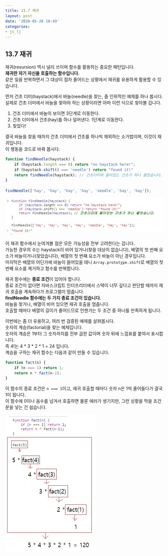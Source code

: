 ```yaml
---
title: 13.7 재귀
layout: post
date: '2020-05-20 10:49'
categories:
- js_lj
---
```


## 13.7 재귀

재귀(resursion) 역시 널리 쓰이며 함수를 활용하는 중요한 패턴입니다.  
**재귀란 자기 자신을 호출하는 함수입니다.**  
같은 일을 반복하면서 그 대상이 점차 줄어드는 상황에서 재귀를 유용하게 활용할 수 있습니다.  

먼저 건초 더미(haystack)에서 바늘(needle)을 찾는, 좀 인위적인 예제를 하나 봅시다.  
실제로 건초 더미에서 바늘을 찾아야 하는 상황이라면 아마 이런 식으로 찾아볼 겁니다.

1. 건초 더미에서 바늘이 보이면 3단계로 이동한다.
2. 건초 더미에서 건초(hay)를 하나 덜어낸다. 1단계로 이동한다.
3. 찾았다!

결국 바늘을 찾을 때까지 건초 더미에서 건초를 하나씩 제외하는 소거법이며, 이것이 재귀입니다.  
이 행동을 코드로 바꿔 봅시다.

```javascript
function findNeedle(haystack) {
    if (haystack.length === 0) return "no haystack here!";
    if (haystack.shift() === 'needle') return "found it!"
    return findNeedle(haystack); // 건초더미에 들어있는 건초가 하나 줄었습니다.
}

findNeedle(['hay', 'hay', 'hay', 'hay', 'needle', 'hay', 'hay']);
```

![](/static/img/learningjs/image107.jpg)

이 재귀 함수에서 눈여겨볼 점은 모든 가능성을 전부 고려한다는 겁니다.  
가능한 경우의 수는 haystack이 비어 있거나(찾을 대상이 없습니다), 배열의 첫 번째 요소가 바늘이거나(찾았습니다), 
배열의 첫 번째 요소가 바늘이 아닌 경우입니다.  
마지막은 배열의 어딘가에 바늘이 들어있을 테니 `Array.prototype.shift`로 배열의 첫 번째 요소를 제거하고 함수를 반복합니다.

재귀 함수에는 **종료 조건**이 있어야 합니다.  
종료 조건이 없다면 자바스크립트 인터프리터에서 스택이 너무 깊다고 판단할 때까지 재귀 호출을 계속하다가 프로그램이 멈춥니다.  
**findNeedle 함수에는 두 가지 종료 조건이 있습니다.**  
바늘을 찾거나, 배열이 비어 있으면 재귀 호출을 멈춥니다.  
호출할 때마다 배열의 길이가 줄어드므로 언젠가는 두 조건 중 하나를 만족하게 됩니다.

이번에는 좀 더 유용하고, 여러 번 검증된 예제를 살펴봅시다.  
숫자의 계승(factorial)을 찾는 예제입니다.  
숫자의 계승은 1부터 그 숫자까지를 전부 곱한 값이며 숫자 뒤에 느낌표를 붙여서 표시합니다.  
즉 4!는 4 * 3 * 2 * 1 = 24 입니다.  
계승을 구하는 재귀 함수는 다음과 같이 만들 수 있습니다.

```javascript
function fact(n) {
    if (n === 1) return 1;
    return n * fact(n-1);
}
```

이 함수의 종료 조건은 `n === 1`이고, 재귀 호출할 때마다 숫자 n은 1씩 줄어들다가 결국 1이 됩니다.  
이 함수에 0이나 음수를 넘겨서 호출하면 물론 에러가 생기지만, 그런 상황을 막을 조건문을 넣는 건 쉽습니다.

![](/static/img/learningjs/image108.jpg)